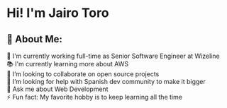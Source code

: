 # Hi! I'm Jairo Toro

## 💫 About Me:
🔭 I'm currently working full-time as Senior Software Engineer at Wizeline<br>📚 I'm currently learning more about AWS<br>👥 I’m looking to collaborate on open source projects<br>🤝 I’m looking for help with Spanish dev community to make it bigger<br>💬 Ask me about Web Development<br>⚡ Fun fact: My favorite hobby is to keep learning all the time
